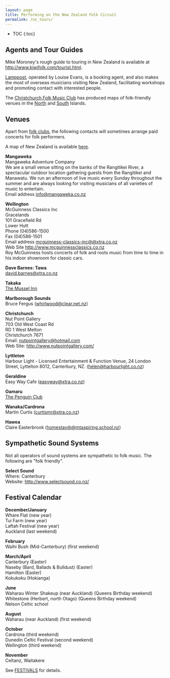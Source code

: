 ```yaml
---
layout: page
title: Performing on the New Zealand Folk Circuit
permalink: /nz_tours/
---
```


* TOC
{:toc}

Agents and Tour Guides
----------------------


Mike Moroney's rough guide to touring in New Zealand is available at
<a href="http://www.kiwifolk.com/tourist.html">http://www.kiwifolk.com/tourist.html</a>.



<a href="http://www.lamppost.co.nz/">Lamppost</a>, operated by Louise
Evans, is a booking agent, and also makes the most of overseas musicians
visiting New Zealand, facilitating workshops and promoting contact with
interested people.



The <a href="http://www.folkmusic.org.nz">Christchurch Folk Music Club</a>
has produced maps of folk-friendly venues in the
<a href="http://www.kiwifolk.org.nz/pdf/North Island Club Map 		PDF 		final.pdf">North</a>
and <a href="http://www.kiwifolk.org.nz/pdf/South Island Folk Clubs Final 2012.pdf">South</a>
Islands.

Venues
------

Apart from <a href="clubs.html">folk clubs</a>, the following contacts will
sometimes arrange paid concerts for folk performers.

A map of New Zealand is available <a href="{{ site.map_url }}"> here</a>.


<strong>Mangaweka</strong>
<br />Mangaweka Adventure Company
<br />We are a small venue sitting on the banks of the Rangitikei River, a spectacular outdoor location gathering
guests from the Rangitikei and Manawatu. We run an afternoon of live music every Sunday throughout the summer and
are always looking for visiting musicians of all varieties of music to entertain.
<br />Email address <a href="MAILTO:info@mangaweka.co.nz">info@mangaweka.co.nz</a>


<strong>Wellington</strong>
<br />McGuinness Classics Inc
<br />Gracelands
<br />101 Gracefield Rd
<br />Lower Hutt
<br />Phone (04)586-1500
<br />Fax (04)586-1501
<br />Email address  <a href="MAILTO:mcguinness-classics-inc@@xtra.co.nz">mcguinness-classics-inc@@xtra.co.nz</a>
<br />Web Site
<a href="http://www.mcguinnessclassics.co.nz">http://www.mcguinnessclassics.co.nz</a>
<br />Roy McGuinness hosts concerts of folk and roots music from time to
time in his indoor showroom for classic cars.



<strong>Dave Barnes: Tawa</strong>
<br /><a href="MAILTO:david.barnes@xtra.co.nz">david.barnes@xtra.co.nz</a>



<strong>Takaka</strong>
<br /><a href="http://www.musselinn.co.nz/">The Mussel Inn</a>



<strong>Marlborough Sounds</strong>
<br />Bruce Fergus
(<a href="MAILTO:whirlwood@clear.net.nz">whirlwood@clear.net.nz</a>)



<strong>Christchurch</strong>
<br />Nut Point Gallery
<br />703 Old West Coast Rd
<br />RD 1 West Melton
<br />Christchurch 7671
<br />Email: <a href="mailto:nutpointgallery@hotmail.com">nutpointgallery@hotmail.com</a>
<br />Web Site: <a href="http://www.nutpointgallery.com/">http://www.nutpointgallery.com/</a>



<strong>Lyttleton</strong>
<br />Harbour Light - Licensed Entertainment & Function Venue,
24 London Street, Lyttelton 8012, Canterbury, NZ.
(<a href="MAILTO:helen@harbourlight.co.nz">helen@harbourlight.co.nz</a>)



<strong>Geraldine</strong>
<br />Easy Way Cafe (<a href="MAILTO:easyway@xtra.co.nz">easyway@xtra.co.nz</a>)



<strong>Oamaru</strong>
<br /><a href="http://www.thepenguinclub.co.nz/">The Penguin Club</a>



<strong>Wanaka/Cardrona</strong>
<br />Martin Curtis
(<a href="MAILTO:curtismr@xtra.co.nz">curtismr@xtra.co.nz</a>)



<strong>Hawea</strong>
<br />Claire Easterbrook
(<a href="MAILTO:homestay@@mtaspiring.school.nz">homestay@@mtaspiring.school.nz</a>)

Sympathetic Sound Systems
-------------------------

Not all operators of sound systems are sympathetic to folk music. The
following are "folk friendly".


<strong>Select Sound</strong>
<br />Where: Canterbury
<br />Website: <a href="http://www.selectsound.co.nz/">http://www.selectsound.co.nz/</a>


Festival Calendar
-----------------

<strong>December/January</strong>
<br />Whare Flat (new year)
<br />Tui Farm (new year)
<br />Laftah Festival (new year)
<br />Auckland (last weekend)



<strong>February</strong>
<br />Waihi Bush (Mid-Canterbury) (first weekend)



<strong>March/April</strong>
<br />Canterbury (Easter)
<br />Naseby (Bard, Ballads &#38; Bulldust) (Easter)
<br />Hamilton (Easter)
<br />Kokukoku (Hokianga)



<strong>June</strong>
<br />Waharau Winter Shakeup (near Auckland) (Queens Birthday weekend)
<br />Whitestone (Herbert, north Otago) (Queens Birthday weekend)
<br />Nelson Celtic school



<strong>August</strong>
<br />Waharau (near Auckland) (first weekend)



<strong>October</strong>
<br />Cardrona (third weekend)
<br />Dunedin Celtic Festival (second weekend)
<br />Wellington (third weekend)



<strong>November</strong>
<br />Celtanz, Waitakere



See <a href="/live_music/festivals.html">FESTIVALS</a> for details.
